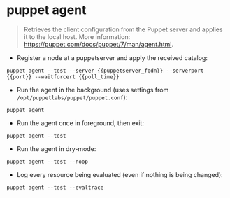 # puppet agent

> Retrieves the client configuration from the Puppet server and applies it to the local host.
> More information: <https://puppet.com/docs/puppet/7/man/agent.html>.

- Register a node at a puppetserver and apply the received catalog:

`puppet agent --test --server {{puppetserver_fqdn}} --serverport {{port}} --waitforcert {{poll_time}}`

- Run the agent in the background (uses settings from `/opt/puppetlabs/puppet/puppet.conf`):

`puppet agent`

- Run the agent once in foreground, then exit:

`puppet agent --test`

- Run the agent in dry-mode:

`puppet agent --test --noop`

- Log every resource being evaluated (even if nothing is being changed):

`puppet agent --test --evaltrace`
